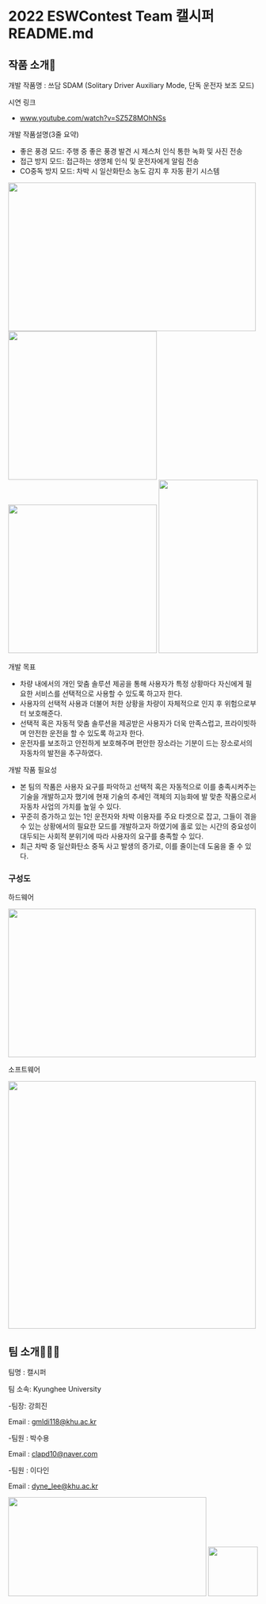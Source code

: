 # 2022 ESWContest Team 캘시퍼 README.md
## 작품 소개🚗
개발 작품명 : 쓰담 SDAM (Solitary Driver Auxiliary Mode, 단독 운전자 보조 모드)

시연 링크
- www.youtube.com/watch?v=SZ5Z8MOhNSs

개발 작품설명(3줄 요약)
- 좋은 풍경 모드: 주행 중 좋은 풍경 발견 시 제스처 인식 통한 녹화 및 사진 전송
- 접근 방지 모드: 접근하는 생명체 인식 및 운전자에게 알림 전송
- CO중독 방지 모드: 차박 시 일산화탄소 농도 감지 후 자동 환기 시스템

<img src="https://user-images.githubusercontent.com/111634608/195131660-706a3df5-3849-4467-8574-c18018160a8f.png" width="500" height="300"/> <img src="https://user-images.githubusercontent.com/111634608/195132726-3b679b45-56bf-4493-a7d2-42a245469e11.jpg" width="300" height="300"/> <img src="https://user-images.githubusercontent.com/111634608/195132971-ecc34190-d8e0-4ce7-8dc3-30efe4e6a903.jpg" width="300" height="300"/>
<img src="https://user-images.githubusercontent.com/111634608/195131878-954275de-566e-4278-9601-7c90d4c8eae8.png" width="200" height="350"/>


개발 목표
- 차량 내에서의 개인 맞춤 솔루션 제공을 통해 사용자가 특정 상황마다 자신에게 필요한 서비스를 선택적으로 사용할 수 있도록 하고자 한다. 
- 사용자의 선택적 사용과 더불어 처한 상황을 차량이 자체적으로 인지 후 위험으로부터 보호해준다. 
- 선택적 혹은 자동적 맞춤 솔루션을 제공받은 사용자가 더욱 만족스럽고, 프라이빗하며 안전한 운전을 할 수 있도록 하고자 한다. 
- 운전자를 보조하고 안전하게 보호해주며 편안한 장소라는 기분이 드는 장소로서의 자동차의 발전을 추구하였다. 

개발 작품 필요성
 - 본 팀의 작품은 사용자 요구를 파악하고 선택적 혹은 자동적으로 이를 충족시켜주는 기술을 개발하고자 했기에 현재 기술의 추세인 객체의 지능화에 발 맞춘 작품으로서 자동차 사업의 가치를 높일 수 있다. 
- 꾸준히 증가하고 있는 1인 운전자와 차박 이용자를 주요 타겟으로 잡고, 그들이 겪을 수 있는 상황에서의 필요한 모드를 개발하고자 하였기에 홀로 있는 시간의 중요성이 대두되는 사회적 분위기에 따라 사용자의 요구를 충족할 수 있다. 
- 최근 차박 중 일산화탄소 중독 사고 발생의 증가로, 이를 줄이는데 도움을 줄 수 있다. 

### 구성도

하드웨어

<img src="https://user-images.githubusercontent.com/111634608/195128805-b6bffe2f-91dc-4a96-b63a-4457fe77e83f.png" width="500" height="300"/>

소프트웨어


<img src="https://user-images.githubusercontent.com/111634608/195129173-66dbfad5-94b9-4153-95e7-3b8efbe98e82.png" width="500" height="500"/>



## 팀 소개👨‍👩‍👧
팀명 : 캘시퍼

팀 소속: Kyunghee University

-팀장: 강희진

Email : gmldi118@khu.ac.kr

-팀원 : 박수용

Email : clapd10@naver.com

-팀원 : 이다인

Email : dyne_lee@khu.ac.kr

<img src="https://user-images.githubusercontent.com/111634608/195121403-2a9700d1-1bf4-44be-b18d-aa2ede0f389e.png" width="400" height="200"/> <img src="https://user-images.githubusercontent.com/111634608/195134008-89755413-e924-425d-a546-d0a2274d4b82.png" width="100" height="100"/>




